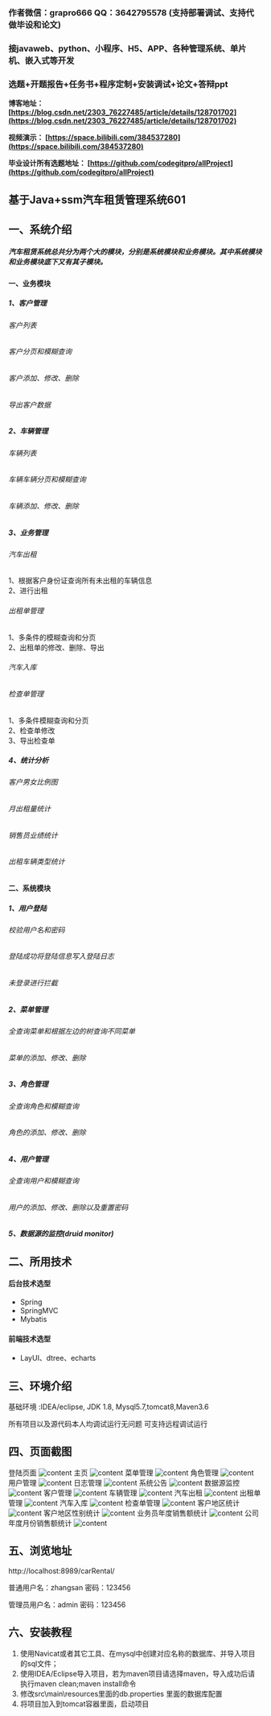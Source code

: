 ### 作者微信：grapro666 QQ：3642795578 (支持部署调试、支持代做毕设和论文)

### 接javaweb、python、小程序、H5、APP、各种管理系统、单片机、嵌入式等开发

### 选题+开题报告+任务书+程序定制+安装调试+论文+答辩ppt

**博客地址：
[https://blog.csdn.net/2303_76227485/article/details/128701702](https://blog.csdn.net/2303_76227485/article/details/128701702)**

**视频演示：
[https://space.bilibili.com/384537280](https://space.bilibili.com/384537280)**

**毕业设计所有选题地址：
[https://github.com/codegitpro/allProject](https://github.com/codegitpro/allProject)**

## 基于Java+ssm汽车租赁管理系统601

## 一、系统介绍

##### 汽车租赁系统总共分为两个大的模块，分别是系统模块和业务模块。其中系统模块和业务模块底下又有其子模块。

#### 一、业务模块

##### 1、客户管理

###### 客户列表

###### 客户分页和模糊查询

###### 客户添加、修改、删除

###### 导出客户数据

##### 2、车辆管理

###### 车辆列表

###### 车辆车辆分页和模糊查询

###### 车辆添加、修改、删除

##### 3、业务管理

###### 汽车出租

1、根据客户身份证查询所有未出租的车辆信息  
2、进行出租

###### 出租单管理

1、多条件的模糊查询和分页  
2、出租单的修改、删除、导出

###### 汽车入库

###### 检查单管理

1、多条件模糊查询和分页  
2、检查单修改  
3、导出检查单

##### 4、统计分析

###### 客户男女比例图

###### 月出租量统计

###### 销售员业绩统计

###### 出租车辆类型统计

#### 二、系统模块

##### 1、用户登陆

###### 校验用户名和密码

###### 登陆成功将登陆信息写入登陆日志

###### 未登录进行拦截

##### 2、菜单管理

###### 全查询菜单和根据左边的树查询不同菜单

###### 菜单的添加、修改、删除

##### 3、角色管理

###### 全查询角色和模糊查询

###### 角色的添加、修改、删除

##### 4、用户管理

###### 全查询用户和模糊查询

###### 用户的添加、修改、删除以及重置密码

##### 5、数据源的监控(druid monitor)

## 二、所用技术

#### 后台技术选型

* Spring
* SpringMVC
* Mybatis

#### 前端技术选型

* LayUI、dtree、echarts


## 三、环境介绍

基础环境 :IDEA/eclipse, JDK 1.8, Mysql5.7,tomcat8,Maven3.6

所有项目以及源代码本人均调试运行无问题 可支持远程调试运行

## 四、页面截图

登陆页面
![content](./picture/login.PNG)
主页
![content](./picture/index.PNG)
菜单管理
![content](./picture/menu.PNG)
角色管理
![content](./picture/角色管理.PNG)
用户管理
![content](./picture/用户管理.PNG)
日志管理
![content](./picture/日志管理.PNG)
系统公告
![content](./picture/系统公告.PNG)
数据源监控
![content](./picture/数据源监控.PNG)
客户管理
![content](./picture/客户管理.PNG)
车辆管理
![content](./picture/车辆管理.PNG)
汽车出租
![content](./picture/汽车出租.PNG)
出租单管理
![content](./picture/出租单管理.PNG)
汽车入库
![content](./picture/汽车入库.PNG)
检查单管理
![content](./picture/检查单管理.PNG)
客户地区统计
![content](./picture/客户地区统计.PNG)
客户地区性别统计
![content](./picture/客户地区性别统计.PNG)
业务员年度销售额统计
![content](./picture/业务员年度销售额统计.PNG)
公司年度月份销售额统计
![content](./picture/公司年度月份销售额统计.PNG)

## 五、浏览地址

http://localhost:8989/carRental/

普通用户名：zhangsan    密码：123456

管理员用户名：admin    密码：123456

## 六、安装教程

1. 使用Navicat或者其它工具、在mysql中创建对应名称的数据库、并导入项目的sql文件；
2. 使用IDEA/Eclipse导入项目，若为maven项目请选择maven，导入成功后请执行maven clean;maven install命令
3. 修改src\main\resources里面的db.properties 里面的数据库配置
4. 将项目加入到tomcat容器里面，启动项目 
